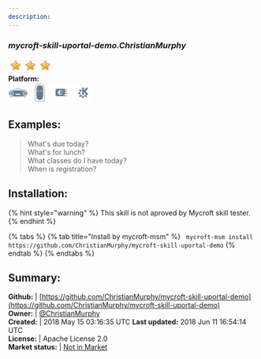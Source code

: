 ```yaml
---
description: 
---
```


### _mycroft-skill-uportal-demo.ChristianMurphy_  
  
![](../.gitbook/assets/star.png)![](../.gitbook/assets/star.png)![](../.gitbook/assets/star.png)  
**Platform:**  
 ![Mark I](../.gitbook/assets/mark-1-icon.png)  ![Mark II](../.gitbook/assets/mark-2-icon.png)  ![Picroft](../.gitbook/assets/picroft-icon.png)  ![plasmoid](../.gitbook/assets/kde.png)   
## Examples:  
> What's due today?  
> What's for lunch?  
> What classes do I have today?  
> When is registration?  
  
## Installation:  
{% hint style="warning" %}
This skill is not aproved by Mycroft skill tester.
{% endhint %}
    
{% tabs %}
{% tab title="Install by mycroft-msm" %}
``` mycroft-msm install https://github.com/ChristianMurphy/mycroft-skill-uportal-demo```
{% endtab %}
  {% endtabs %}
    
## Summary:  
**Github:** | [https://github.com/ChristianMurphy/mycroft-skill-uportal-demo](https://github.com/ChristianMurphy/mycroft-skill-uportal-demo)  
**Owner:** | [@ChristianMurphy](https://github.com/ChristianMurphy)  
**Created:** | 2018 May 15 03:16:35 UTC  **Last updated:** 2018 Jun 11 16:54:14 UTC  
**License:** | Apache License 2.0  
**Market status:** | [Not in Market](https://market.mycroft.ai/skill/)  
